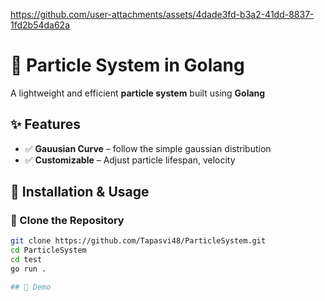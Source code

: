 https://github.com/user-attachments/assets/4dade3fd-b3a2-41dd-8837-1fd2b54da62a


# 🚀 Particle System in Golang

A lightweight and efficient **particle system** built using **Golang**

## ✨ Features

- ✅ **Gauusian Curve** – follow the simple gaussian distribution  
- ✅ **Customizable** – Adjust particle lifespan, velocity  

## 📌 Installation & Usage

### 🔹 Clone the Repository
```sh
git clone https://github.com/Tapasvi48/ParticleSystem.git
cd ParticleSystem
cd test
go run .

## 📸 Demo






